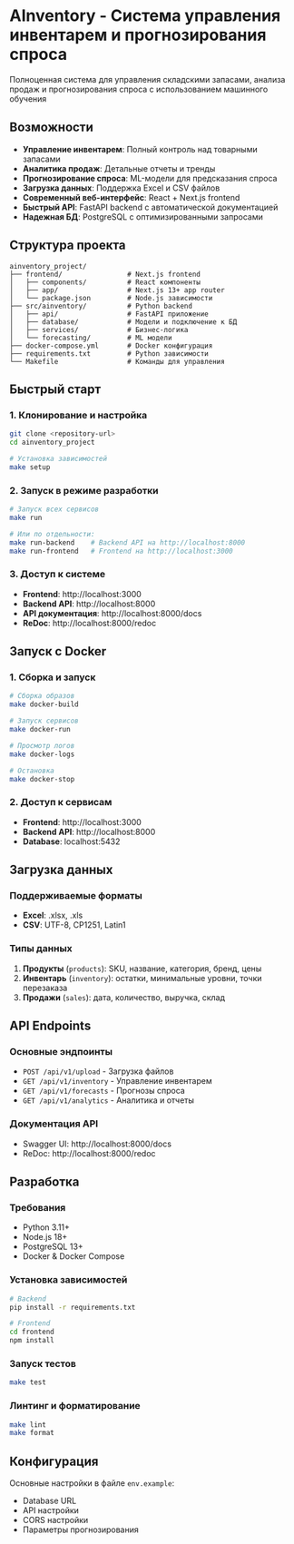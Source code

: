 # AInventory - Система управления инвентарем и прогнозирования спроса

Полноценная система для управления складскими запасами, анализа продаж и прогнозирования спроса с использованием машинного обучения

## Возможности

- **Управление инвентарем**: Полный контроль над товарными запасами
- **Аналитика продаж**: Детальные отчеты и тренды
- **Прогнозирование спроса**: ML-модели для предсказания спроса
- **Загрузка данных**: Поддержка Excel и CSV файлов
- **Современный веб-интерфейс**: React + Next.js frontend
- **Быстрый API**: FastAPI backend с автоматической документацией
- **Надежная БД**: PostgreSQL с оптимизированными запросами

## Структура проекта

```
ainventory_project/
├── frontend/                # Next.js frontend
│   ├── components/          # React компоненты
│   ├── app/                 # Next.js 13+ app router
│   └── package.json         # Node.js зависимости
├── src/ainventory/          # Python backend
│   ├── api/                 # FastAPI приложение
│   ├── database/            # Модели и подключение к БД
│   ├── services/            # Бизнес-логика
│   └── forecasting/         # ML модели
├── docker-compose.yml       # Docker конфигурация
├── requirements.txt         # Python зависимости
└── Makefile                 # Команды для управления
```

## Быстрый старт

### 1. Клонирование и настройка
```bash
git clone <repository-url>
cd ainventory_project

# Установка зависимостей
make setup
```

### 2. Запуск в режиме разработки
```bash
# Запуск всех сервисов
make run

# Или по отдельности:
make run-backend    # Backend API на http://localhost:8000
make run-frontend   # Frontend на http://localhost:3000
```

### 3. Доступ к системе
- **Frontend**: http://localhost:3000
- **Backend API**: http://localhost:8000
- **API документация**: http://localhost:8000/docs
- **ReDoc**: http://localhost:8000/redoc

## Запуск с Docker

### 1. Сборка и запуск
```bash
# Сборка образов
make docker-build

# Запуск сервисов
make docker-run

# Просмотр логов
make docker-logs

# Остановка
make docker-stop
```

### 2. Доступ к сервисам
- **Frontend**: http://localhost:3000
- **Backend API**: http://localhost:8000
- **Database**: localhost:5432

## Загрузка данных

### Поддерживаемые форматы
- **Excel**: .xlsx, .xls
- **CSV**: UTF-8, CP1251, Latin1

### Типы данных
1. **Продукты** (`products`): SKU, название, категория, бренд, цены
2. **Инвентарь** (`inventory`): остатки, минимальные уровни, точки перезаказа
3. **Продажи** (`sales`): дата, количество, выручка, склад

## API Endpoints

### Основные эндпоинты
- `POST /api/v1/upload` - Загрузка файлов
- `GET /api/v1/inventory` - Управление инвентарем
- `GET /api/v1/forecasts` - Прогнозы спроса
- `GET /api/v1/analytics` - Аналитика и отчеты

### Документация API
- Swagger UI: http://localhost:8000/docs
- ReDoc: http://localhost:8000/redoc

## Разработка

### Требования
- Python 3.11+
- Node.js 18+
- PostgreSQL 13+
- Docker & Docker Compose

### Установка зависимостей
```bash
# Backend
pip install -r requirements.txt

# Frontend
cd frontend
npm install
```

### Запуск тестов
```bash
make test
```

### Линтинг и форматирование
```bash
make lint
make format
```

## Конфигурация

Основные настройки в файле `env.example`:
- Database URL
- API настройки
- CORS настройки
- Параметры прогнозирования
